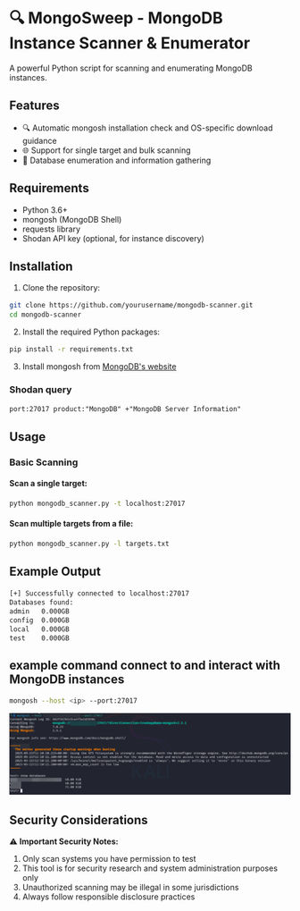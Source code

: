 # 🔍 MongoSweep - MongoDB Instance Scanner & Enumerator

A powerful Python script for scanning and enumerating MongoDB instances.

## Features

- 🔍 Automatic mongosh installation check and OS-specific download guidance
- 🌐 Support for single target and bulk scanning
- 🔐 Database enumeration and information gathering

## Requirements

- Python 3.6+
- mongosh (MongoDB Shell)
- requests library
- Shodan API key (optional, for instance discovery)

## Installation

1. Clone the repository:
```bash
git clone https://github.com/yourusername/mongodb-scanner.git
cd mongodb-scanner
```

2. Install the required Python packages:
```bash
pip install -r requirements.txt
```

3. Install mongosh from [MongoDB's website](https://www.mongodb.com/try/download/shell)

### Shodan query

```
port:27017 product:"MongoDB" +"MongoDB Server Information"
```

## Usage

### Basic Scanning

#### Scan a single target:
```bash
python mongodb_scanner.py -t localhost:27017
```

#### Scan multiple targets from a file:
```bash
python mongodb_scanner.py -l targets.txt
```

## Example Output

```
[+] Successfully connected to localhost:27017
Databases found:
admin   0.000GB
config  0.000GB
local   0.000GB
test    0.000GB
```
## example command connect to and interact with MongoDB instances

```bash
mongosh --host <ip> --port:27017
```
![Screenshot of MongoSweep](git.png)

## Security Considerations

⚠️ **Important Security Notes:**

1. Only scan systems you have permission to test
2. This tool is for security research and system administration purposes only
3. Unauthorized scanning may be illegal in some jurisdictions
4. Always follow responsible disclosure practices
